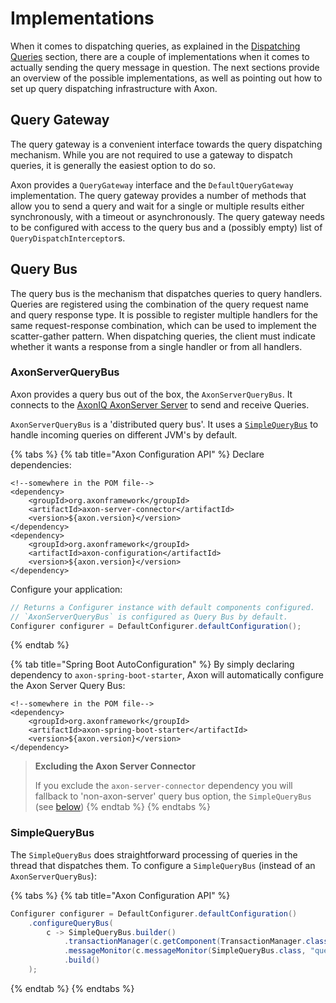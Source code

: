 # Implementations

When it comes to dispatching queries, as explained in the [Dispatching Queries]() section, there are a couple of implementations when it comes to actually sending the query message in question. The next sections provide an overview of the possible implementations, as well as pointing out how to set up query dispatching infrastructure with Axon.

## Query Gateway

The query gateway is a convenient interface towards the query dispatching mechanism. While you are not required to use a gateway to dispatch queries, it is generally the easiest option to do so.

Axon provides a `QueryGateway` interface and the `DefaultQueryGateway` implementation. The query gateway provides a number of methods that allow you to send a query and wait for a single or multiple results either synchronously, with a timeout or asynchronously. The query gateway needs to be configured with access to the query bus and a \(possibly empty\) list of `QueryDispatchInterceptor`s.

## Query Bus

The query bus is the mechanism that dispatches queries to query handlers. Queries are registered using the combination of the query request name and query response type. It is possible to register multiple handlers for the same request-response combination, which can be used to implement the scatter-gather pattern. When dispatching queries, the client must indicate whether it wants a response from a single handler or from all handlers.

### AxonServerQueryBus

Axon provides a query bus out of the box, the `AxonServerQueryBus`. It connects to the [AxonIQ AxonServer Server]() to send and receive Queries.

`AxonServerQueryBus` is a 'distributed query bus'. It uses a [`SimpleQueryBus`]() to handle incoming queries on different JVM's by default.

{% tabs %}
{% tab title="Axon Configuration API" %}
Declare dependencies:

```text
<!--somewhere in the POM file-->
<dependency>
    <groupId>org.axonframework</groupId>
    <artifactId>axon-server-connector</artifactId>
    <version>${axon.version}</version>
</dependency>
<dependency>
    <groupId>org.axonframework</groupId>
    <artifactId>axon-configuration</artifactId>
    <version>${axon.version}</version>
</dependency>
```

Configure your application:

```java
// Returns a Configurer instance with default components configured. 
// `AxonServerQueryBus` is configured as Query Bus by default.
Configurer configurer = DefaultConfigurer.defaultConfiguration();
```
{% endtab %}

{% tab title="Spring Boot AutoConfiguration" %}
By simply declaring dependency to `axon-spring-boot-starter`, Axon will automatically configure the Axon Server Query Bus:

```text
<!--somewhere in the POM file-->
<dependency>
    <groupId>org.axonframework</groupId>
    <artifactId>axon-spring-boot-starter</artifactId>
    <version>${axon.version}</version>
</dependency>
```

> **Excluding the Axon Server Connector**
>
> If you exclude the `axon-server-connector` dependency you will fallback to 'non-axon-server' query bus option, the `SimpleQueryBus` \(see [below]()\)
{% endtab %}
{% endtabs %}

### SimpleQueryBus

The `SimpleQueryBus` does straightforward processing of queries in the thread that dispatches them. To configure a `SimpleQueryBus` \(instead of an `AxonServerQueryBus`\):

{% tabs %}
{% tab title="Axon Configuration API" %}
```java
Configurer configurer = DefaultConfigurer.defaultConfiguration()
    .configureQueryBus(
        c -> SimpleQueryBus.builder()
            .transactionManager(c.getComponent(TransactionManager.class))
            .messageMonitor(c.messageMonitor(SimpleQueryBus.class, "queryBus"))
            .build()
    );
```
{% endtab %}
{% endtabs %}

